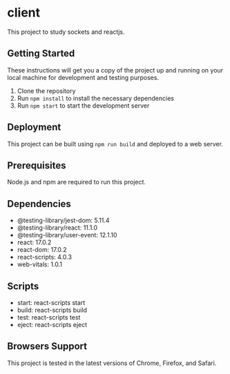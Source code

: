 # client
This project to study sockets and reactjs.

## Getting Started

These instructions will get you a copy of the project up and running on your local machine for development and testing purposes.

1. Clone the repository
2. Run `npm install` to install the necessary dependencies
3. Run `npm start` to start the development server

## Deployment

This project can be built using `npm run build` and deployed to a web server.

## Prerequisites

Node.js and npm are required to run this project.

## Dependencies
- @testing-library/jest-dom: 5.11.4
- @testing-library/react: 11.1.0
- @testing-library/user-event: 12.1.10
- react: 17.0.2
- react-dom: 17.0.2
- react-scripts: 4.0.3
- web-vitals: 1.0.1

## Scripts
- start: react-scripts start
- build: react-scripts build
- test: react-scripts test
- eject: react-scripts eject



## Browsers Support

This project is tested in the latest versions of Chrome, Firefox, and Safari.
